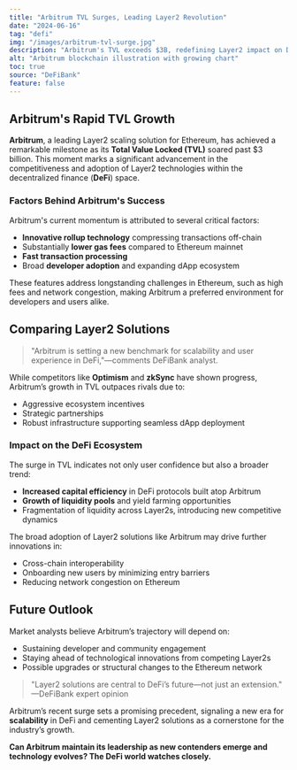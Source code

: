```yaml
---
title: "Arbitrum TVL Surges, Leading Layer2 Revolution"
date: "2024-06-16"
tag: "defi"
img: "/images/arbitrum-tvl-surge.jpg"
description: "Arbitrum's TVL exceeds $3B, redefining Layer2 impact on DeFi scaling"
alt: "Arbitrum blockchain illustration with growing chart"
toc: true
source: "DeFiBank"
feature: false
---
```


## Arbitrum's Rapid TVL Growth

**Arbitrum**, a leading Layer2 scaling solution for Ethereum, has achieved a remarkable milestone as its **Total Value Locked (TVL)** soared past $3 billion. This moment marks a significant advancement in the competitiveness and adoption of Layer2 technologies within the decentralized finance (**DeFi**) space.

### Factors Behind Arbitrum's Success

Arbitrum's current momentum is attributed to several critical factors:

- **Innovative rollup technology** compressing transactions off-chain
- Substantially **lower gas fees** compared to Ethereum mainnet
- **Fast transaction processing**
- Broad **developer adoption** and expanding dApp ecosystem

These features address longstanding challenges in Ethereum, such as high fees and network congestion, making Arbitrum a preferred environment for developers and users alike.

## Comparing Layer2 Solutions

> "Arbitrum is setting a new benchmark for scalability and user experience in DeFi,"—comments DeFiBank analyst.

While competitors like **Optimism** and **zkSync** have shown progress, Arbitrum’s growth in TVL outpaces rivals due to:

- Aggressive ecosystem incentives
- Strategic partnerships
- Robust infrastructure supporting seamless dApp deployment

### Impact on the DeFi Ecosystem

The surge in TVL indicates not only user confidence but also a broader trend:

- **Increased capital efficiency** in DeFi protocols built atop Arbitrum
- **Growth of liquidity pools** and yield farming opportunities
- Fragmentation of liquidity across Layer2s, introducing new competitive dynamics

The broad adoption of Layer2 solutions like Arbitrum may drive further innovations in:

- Cross-chain interoperability
- Onboarding new users by minimizing entry barriers
- Reducing network congestion on Ethereum

## Future Outlook

Market analysts believe Arbitrum’s trajectory will depend on:

- Sustaining developer and community engagement
- Staying ahead of technological innovations from competing Layer2s
- Possible upgrades or structural changes to the Ethereum network

> "Layer2 solutions are central to DeFi’s future—not just an extension." —DeFiBank expert opinion

Arbitrum’s recent surge sets a promising precedent, signaling a new era for **scalability** in DeFi and cementing Layer2 solutions as a cornerstone for the industry’s growth.

**Can Arbitrum maintain its leadership as new contenders emerge and technology evolves? The DeFi world watches closely.**